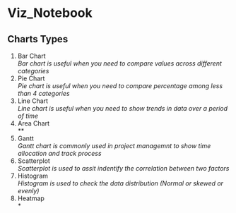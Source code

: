 # Viz_Notebook

## **Charts Types**
1. Bar Chart  
    *Bar chart is useful when you need to compare values across different categories*
2. Pie Chart  
    *Pie chart is useful when you need to compare percentage among less than 4 categories*
3. Line Chart  
    *Line chart is useful when you need to show trends in data over a period of time*
4. Area Chart  
    **
5. Gantt  
    *Gantt chart is commonly used in project managemnt to show time allocation and track process*
6. Scatterplot  
    *Scatterplot is used to assit indentify the correlation between two factors*
7. Histogram  
    *Histogram is used to check the data distribution (Normal or skewed or evenly)*
8. Heatmap  
    *
 
   
